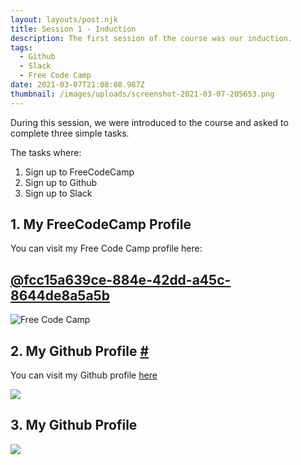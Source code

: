 ```yaml
---
layout: layouts/post.njk
title: Session 1 - Induction
description: The first session of the course was our induction.
tags:
  - Github
  - Slack
  - Free Code Camp
date: 2021-03-07T21:08:08.987Z
thumbnail: /images/uploads/screenshot-2021-03-07-205653.png
---
```

<!--StartFragment-->

During this session, we were introduced to the course and asked to complete three simple tasks. 

The tasks where:

1. Sign up to FreeCodeCamp
2. Sign up to Github
3. Sign up to Slack



## 1. My FreeCodeCamp Profile 

You can visit my Free Code Camp profile here:

<!--StartFragment-->

## [@fcc15a639ce-884e-42dd-a45c-8644de8a5a5b](https://www.freecodecamp.org/fcc15a639ce-884e-42dd-a45c-8644de8a5a5b)

<!--EndFragment-->

![Free Code Camp](/images/uploads/freecodecampsignup.png "Fre Code Camp")

## 2. My Github Profile [\#](https://garytateblog.netlify.app/posts/secondpost/#2.-my-github-profile)

You can visit my Github profile [here](https://github.com/garytate123)

![](/images/uploads/gitsignup.png)

## 3. My Github Profile

![](/images/uploads/slacksignup.png)

<!--EndFragment-->